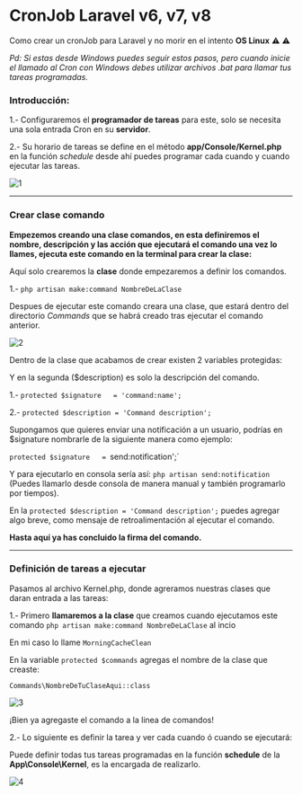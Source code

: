 # CronJob Laravel v6, v7, v8

Como crear un cronJob para Laravel y no morir en el intento **OS Linux** ⚠️ ⚠️

_Pd: Si estas desde Windows puedes seguir estos pasos, pero cuando inicie el llamado al Cron con Windows debes utilizar archivos .bat para llamar tus tareas programadas._

<h3>Introducción:</h3>

1.- Configuraremos el  **programador de tareas** para este, solo se necesita una sola entrada Cron en su **servidor**. 

2.- Su horario de tareas se define en el método **app/Console/Kernel.php**  en la función _schedule_ desde ahí puedes programar cada cuando y cuando ejecutar las tareas. 

![1](https://user-images.githubusercontent.com/50802445/130148051-6a5d1e10-054f-4bc9-a91a-0680e7a25a4d.jpg)

-----

<h3>Crear clase comando</h3>

**Empezemos creando una clase comandos, en esta definiremos el nombre, descripción y las acción que ejecutará el comando una vez lo llames, ejecuta este comando en la terminal para crear la clase:**

Aquí solo crearemos la **clase** donde empezaremos a definir los comandos.

1.- `php artisan make:command NombreDeLaClase`

Despues de ejecutar este comando creara una clase, que estará dentro del directorio _Commands_ que se habrá creado tras ejecutar el comando anterior.

![2](https://user-images.githubusercontent.com/50802445/130149807-7e75f134-a18a-4aa4-b869-beb1c6fb6d3f.jpg)

Dentro de la clase que acabamos de crear existen 2 variables protegidas:

Y en la segunda ($description) es solo la descripción del comando.

1.- `protected $signature   = 'command:name';` 

2.- `protected $description = 'Command description';`

Supongamos que quieres enviar una notificación a un usuario, podrías en $signature nombrarle de la siguiente manera como ejemplo:

`protected $signature   = `send:notification';` 

Y para ejecutarlo en consola sería así: `php artisan send:notification` (Puedes llamarlo desde consola de manera manual y también programarlo por tiempos).

En la `protected $description = 'Command description';` puedes agregar algo breve, como mensaje de retroalimentación al ejecutar el comando.

**Hasta aquí ya has concluido la firma del comando.**

---

<h3>Definición de tareas a ejecutar</h3>

Pasamos al archivo Kernel.php, donde agreramos nuestras clases que daran entrada a las tareas:

1.- Primero **llamaremos a la clase** que creamos cuando ejecutamos este comando `php artisan make:command NombreDeLaClase` al incio 

En mi caso lo llame `MorningCacheClean`

En la variable `protected $commands` agregas el nombre de la clase que creaste:

`Commands\NombreDeTuClaseAqui::class`

![3](https://user-images.githubusercontent.com/50802445/130152082-35e6bf22-a5c1-4cff-9f85-4a37110d785a.jpg)

¡Bien ya agregaste el comando a la linea de comandos!

2.- Lo siguiente es definir la tarea y ver cada cuando ó cuando se ejecutará:

Puede definir todas tus tareas programadas en la función **schedule** de la **App\Console\Kernel**, es la encargada de realizarlo. 

![4](https://user-images.githubusercontent.com/50802445/130152849-781bac7b-9b11-4c8a-80c2-64e87ef77cae.jpg)


